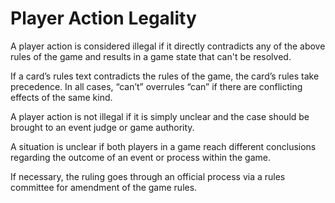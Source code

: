# Player Action Legality

A player action is considered illegal if it directly contradicts any of the above rules of the game and results in a game state that can't be resolved.

If a card’s rules text contradicts the rules of the game, the card’s rules take precedence. In all cases, “can’t” overrules “can” if there are conflicting effects of the same kind.

A player action is not illegal if it is simply unclear and the case should be brought to an event judge or game authority.

A situation is unclear if both players in a game reach different conclusions regarding the outcome of an event or process within the game.

If necessary, the ruling goes through an official process via a rules committee for amendment of the game rules.
